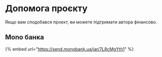 # Допомога проєкту

Якщо вам сподобався проєкт, ви можете підтримати автора фінансово.

## Mono банка

{% embed url="https://send.monobank.ua/jar/7L8cMgYth1" %}
